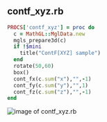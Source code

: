 
## contf_xyz.rb

```ruby
PROCS['contf_xyz'] = proc do
  c = MathGL::MglData.new
  mgls_prepare3d(c)
  if !$mini
    title("ContF[XYZ] sample")
  end
  rotate(50,60)
  box()
  cont_fx(c.sum("x"),"",-1)
  cont_fy(c.sum("y"),"",1)
  cont_fz(c.sum("z"),"",-1)
end


```
![image of contf_xyz.rb](https://raw.github.com/masa16/ruby-mathgl-sample/master/samples/contf_xyz/contf_xyz.png)
